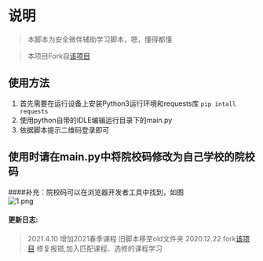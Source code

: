 # 说明
> 本脚本为安全微伴辅助学习脚本，嗯，懂得都懂

> 本项目Fork自[该项目](https://github.com/WeiYuanStudio/AutoWeiBan)



## 使用方法

1. 首先需要在运行设备上安装Python3运行环境和requests库
`pip intall requests`
2. 使用python自带的IDLE编辑运行目录下的main.py
3. 依据脚本提示二维码登录即可

## 使用时请在main.py中将院校码修改为自己学校的院校码
####补充：院校码可以在浏览器开发者工具中找到，如图  
![1.png](https://i.loli.net/2020/12/22/43JENwBjQIHiFqh.png)

#### 更新日志:
> 2021.4.10
增加2021春季课程
旧脚本移至old文件夹
2020.12.22
fork[该项目](https://github.com/WeiYuanStudio/AutoWeiBan)
修复报错,加入匹配课程、选修的课程学习  